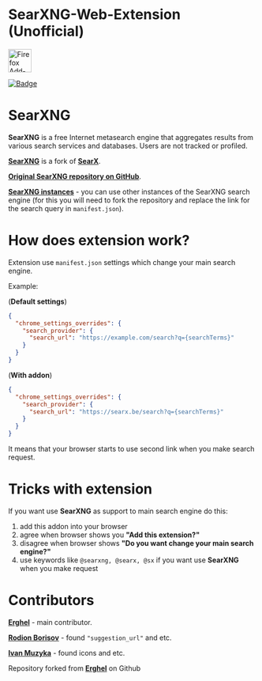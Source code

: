 # SearXNG-Web-Extension (Unofficial)
[<img src="./firefox-add-ons.png" title="Firefox Add-ons" width="auto" height="47" />](https://addons.mozilla.org/en-US/firefox/addon/searxng-search) <p><a href=""><img src="https://img.shields.io/amo/users/searxng-search?style=flat-square" alt="Badge" /></a></p>

# SearXNG

**SearXNG** is a free Internet metasearch engine that aggregates results from various search services and databases. Users are not tracked or profiled.

[**SearXNG**](https://github.com/searxng/searxng) is a fork of [**SearX**](https://github.com/searx/searx).

[**Original SearXNG repository on GitHub**](https://github.com/searxng/searxng).

[**SearXNG instances**](https://searx.space/) - you can use other instances of the SearXNG search engine (for this you will need to fork the repository and replace the link for the search query in `manifest.json`).

# How does extension work?
Extension use `manifest.json` settings which change your main search engine.

Example:

(**Default settings**)
```json
{
  "chrome_settings_overrides": {
    "search_provider": {
      "search_url": "https://example.com/search?q={searchTerms}"
    }
  }
}
```

(**With addon**)
```json
{
  "chrome_settings_overrides": {
    "search_provider": {
      "search_url": "https://searx.be/search?q={searchTerms}"
    }
  }
}
```

It means that your browser starts to use second link when you make search request.

# Tricks with extension
If you want use **SearXNG** as support to main search engine do this:
1. add this addon into your browser
2. agree when browser shows you **"Add this extension?"**
3. disagree when browser shows **"Do you want change your main search engine?"**
4. use keywords like `@searxng, @searx, @sx` if you want use **SearXNG** when you make request

# Contributors
[**Erghel**](https://github.com/Erghel) - main contributor.

[**Rodion Borisov**](https://github.com/vintprox) - found `"suggestion_url"` and etc.  

[**Ivan Muzyka**](https://github.com/SeryiBaran) - found icons and etc.

Repository forked from [**Erghel**](https://github.com/Erghel/SearXNG-Web-Extension) on Github